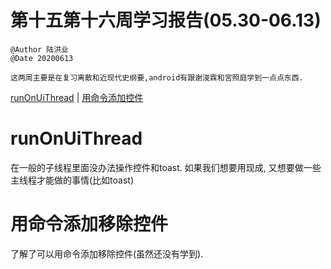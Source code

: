 # 第十五第十六周学习报告(05.30-06.13)  
`@Author 陆洪业`  
`@Date 20200613`  
```
这两周主要是在复习离散和近现代史纲要,android有跟谢浚霖和宮照庭学到一点点东西.  
```
[runOnUiThread](#1) | [用命令添加控件](#2)  
# <a id='1'>runOnUiThread</a>  
在一般的子线程里面没办法操作控件和toast. 如果我们想要用现成, 又想要做一些主线程才能做的事情(比如toast)  
# <a id='2'>用命令添加移除控件</a>  
了解了可以用命令添加移除控件(虽然还没有学到).
